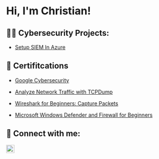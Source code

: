 <h1>Hi, I'm Christian! </h1>

<h2>👨‍💻 Cybersecurity Projects:</h2>

- [Setup SIEM In Azure](https://github.com/ChrisPaige2014/ActiveDirectoryLab/blob/main/README.md)

<h2>📃 Certifitcations</h2>

- [Google Cybersecurity](https://coursera.org/share/5c41f03101566ae8c67efbea2becfa25)

- [Analyze Network Traffic with TCPDump](https://coursera.org/share/e5ecbf2a591ec91edb77ad1fe2252a62)

- [Wireshark for Beginners: Capture Packets](https://coursera.org/share/09c531d59b9a0268b756b71fd93f74a7)

- [Microsoft Windows Defender and Firewall for Beginners](https://coursera.org/share/b695a9577e91bec1d50e440a80bd3108)

<h2>🤳 Connect with me:</h2>

[<img align="left" alt="JoshMadakor | LinkedIn" width="22px" src="https://cdn.jsdelivr.net/npm/simple-icons@v3/icons/linkedin.svg" />][linkedin]

[linkedin]:https://www.linkedin.com/in/christian-mclain-007a29297/

<!--
**joshmadakor1/joshmadakor1** is a ✨ _special_ ✨ repository because its `README.md` (this file) appears on your GitHub profile.

Here are some ideas to get you started:

- 🔭 I’m currently working on ...
- 🌱 I’m currently learning ...
- 👯 I’m looking to collaborate on ...
- 🤔 I’m looking for help with ...
- 💬 Ask me about ...
- 📫 How to reach me: ...
- 😄 Pronouns: ...
- ⚡ Fun fact: ...
-->
